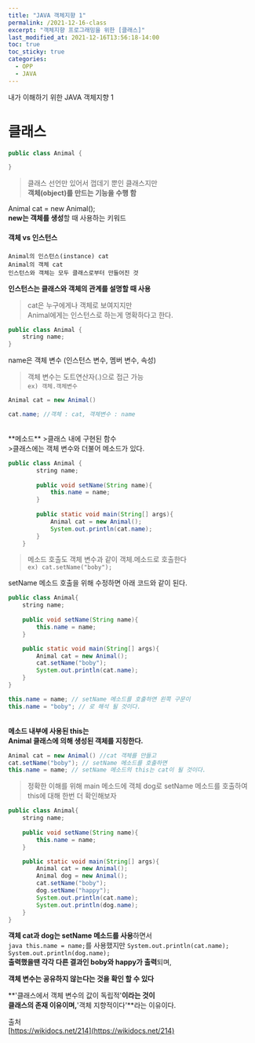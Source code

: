 ```yaml
---
title: "JAVA 객체지향 1"
permalink: /2021-12-16-class
excerpt: "객체지향 프로그래밍을 위한 [클래스]"
last_modified_at: 2021-12-16T13:56:18-14:00
toc: true
toc_sticky: true
categories:
  - OPP
  - JAVA
---
```

내가 이해하기 위한 JAVA 객체지향 1
# 클래스

```java
public class Animal {

}
```
>클래스 선언만 있어서 껍데기 뿐인 클래스지만  
>**객체(object)를 만드는 기능을 수행 함**

Animal cat = new Animal();  
**new는 객체를 생성**할 때 사용하는 키워드

#### 객체 vs 인스턴스
`Animal의 인스턴스(instance) cat`<br/>
`Animal의 객체 cat`<br/>
`인스턴스와 객체는 모두 클래스로부터 만들어진 것`

**인스턴스는 클래스와 객체의 관계를 설명할 때 사용**
>cat은 누구에게나 객체로 보여지지만 <br/>Animal에게는 인스턴스로 하는게 명확하다고 한다.

```java
public class Animal {
	string name;
}
```

name은 객체 변수 (인스턴스 변수, 멤버 변수, 속성)

>객체 변수는 도트연산자(.)으로 접근 가능<br/>
`ex) 객체.객체변수`

```java
Animal cat = new Animal()
```
```java 
cat.name; //객체 : cat, 객체변수 : name
```
<br/>
**메소드**
>클래스 내에 구현된 함수<br/>
>클래스에는 객체 변수와 더불어 메소드가 있다.

```java  
public class Animal {
		string name;
		
		public void setName(String name){
			this.name = name;
		}
	
		public static void main(String[] args){
			Animal cat = new Animal();
			System.out.println(cat.name);
		}
	}
```

>메소드 호출도 객체 변수과 같이 객체.메소드로 호출한다<br/>
>`ex) cat.setName("boby");`

setName 메소드 호출을 위해 수정하면 아래 코드와 같이 된다.

```java
public class Animal{
	string name;
	
	public void setName(String name){
		this.name = name;
	}

	public static void main(String[] args){
		Animal cat = new Animal();
		cat.setName("boby");
		System.out.println(cat.name);
	}
}
```


```java
this.name = name; // setName 메소드를 호출하면 왼쪽 구문이
this.name = "boby"; // 로 해석 될 것이다.
```

<br/>**메소드 내부에 사용된 this는<br/>Animal 클래스에 의해 생성된 객체를 지칭한다.**

```java
Animal cat = new Animal() //cat 객체를 만들고 
cat.setName("boby"); // setName 메소드를 호출하면
this.name = name; // setName 메소드의 this는 cat이 될 것이다.
```

>정확한 이해를 위해 main 메소드에 객체 dog로 
>setName 메소드를 호출하여 this에 대해 한번 더 확인해보자

```java 
public class Animal{
	string name;
	
	public void setName(String name){
		this.name = name;
	}

	public static void main(String[] args){
		Animal cat = new Animal();
		Animal dog = new Animal();
		cat.setName("boby");
		dog.setName("happy");
		System.out.println(cat.name);
		System.out.println(dog.name);
	}
}
```

**객체 cat과 dog는 setName 메소드를 사용**하면서<br/>
`java this.name = name;`를 사용했지만
`System.out.println(cat.name);`
`System.out.println(dog.name);`<br/>
**출력했을땐 각각 다른 결과인 boby와 happy가 출력**되며, 

**객체 변수는 공유하지 않는다는 것을 확인 할 수 있다**

**'클래스에서 객체 변수의 값이 독립적'**이라는 것이 <br/>클래스의 존재 이유이며,**'객체 지향적이다'**라는 이유이다.

출처<br/>
[https://wikidocs.net/214](https://wikidocs.net/214)